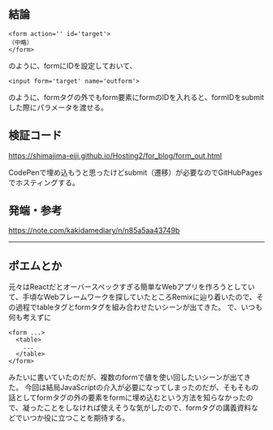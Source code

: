 ## 結論
```
<form action='' id='target'>
（中略）
</form>
```

のように、formにIDを設定しておいて、

```
<input form='target' name='outform'>
```

のように、formタグの外でもform要素にformのIDを入れると、formIDをsubmitした際にパラメータを渡せる。

## 検証コード
https://shimajima-eiji.github.io/Hosting2/for_blog/form_out.html

CodePenで埋め込もうと思ったけどsubmit（遷移）が必要なのでGitHubPagesでホスティングする。

## 発端・参考
https://note.com/kakidamediary/n/n85a5aa43749b

---

## ポエムとか
元々はReactだとオーバースペックすぎる簡単なWebアプリを作ろうとしていて、手頃なWebフレームワークを探していたところRemixに辿り着いたので、その過程でtableタグとformタグを組み合わせたいシーンが出てきた。
で、いつも何も考えずに

```
<form ...>
  <table>
    ...
  </table>
</form>
```

みたいに書いていたのだが、複数のformで値を使い回したいシーンが出てきた。
今回は結局JavaScriptの介入が必要になってしまったのだが、そもそもの話としてformタグの外の要素をformに埋め込むという方法を知らなかったので、凝ったことをしなければ使えそうな気がしたので、formタグの講義資料などでいつか役に立つことを期待する。

